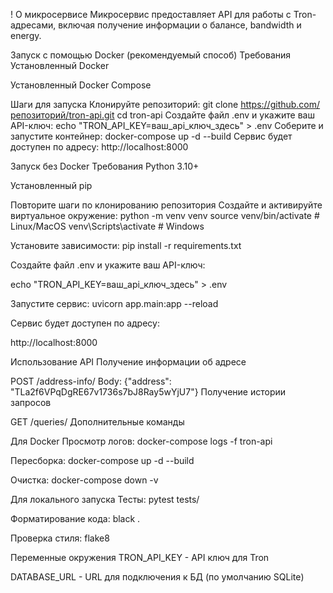 !
О микросервисе
Микросервис предоставляет API для работы с Tron-адресами, включая получение информации о балансе, bandwidth и energy.

Запуск с помощью Docker (рекомендуемый способ)
Требования
 Установленный Docker

 Установленный Docker Compose

Шаги для запуска
Клонируйте репозиторий:
 git clone https://github.com/репозиторий/tron-api.git
 cd tron-api
Создайте файл .env и укажите ваш API-ключ:
 echo "TRON_API_KEY=ваш_api_ключ_здесь" > .env
Соберите и запустите контейнер:
 docker-compose up -d --build
Сервис будет доступен по адресу:
 http://localhost:8000


Запуск без Docker
Требования
 Python 3.10+

 Установленный pip


Повторите шаги по клонированию репозитория
Создайте и активируйте виртуальное окружение:
 python -m venv venv
 source venv/bin/activate  # Linux/MacOS
 venv\Scripts\activate     # Windows


Установите зависимости:
 pip install -r requirements.txt


Создайте файл .env и укажите ваш API-ключ:

 echo "TRON_API_KEY=ваш_api_ключ_здесь" > .env


Запустите сервис:
 uvicorn app.main:app --reload


Сервис будет доступен по адресу:

http://localhost:8000



Использование API
Получение информации об адресе

POST /address-info/
Body: {"address": "TLa2f6VPqDgRE67v1736s7bJ8Ray5wYjU7"}
Получение истории запросов

GET /queries/
Дополнительные команды


Для Docker
Просмотр логов: docker-compose logs -f tron-api

Пересборка: docker-compose up -d --build

Очистка: docker-compose down -v

Для локального запуска
Тесты: pytest tests/

Форматирование кода: black .

Проверка стиля: flake8

Переменные окружения
TRON_API_KEY - API ключ для Tron

DATABASE_URL - URL для подключения к БД (по умолчанию SQLite)